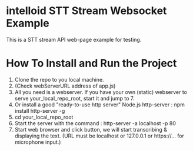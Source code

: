 # intelloid STT Stream Websocket Example
This is a STT stream API web-page example for testing.
 
# How To Install and Run the Project
1. Clone the repo to you local machine.
2. (Check webServerURL address of app.js)
3. All you need is a webserver. If you have your own (static) webserver to serve your_local_repo_root, start it and jump to 7.
4. Or install a good "ready-to-use http server" Node.js http-server : npm install http-server -g
5. cd your_local_repo_root
6. Start the server with the command : http-server -a localhost -p 80
7. Start web browser and click button, we will start transcribing & displaying the text.
   (URL must be localhost or 127.0.0.1 or https://... for microphone input.)
